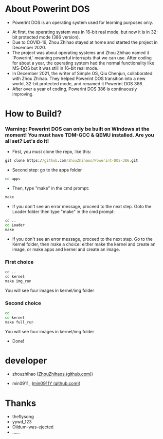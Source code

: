# About Powerint DOS
+ Powerint DOS is an operating system used for learning purposes only.
- At first, the operating system was in 16-bit real mode, but now it is in 32-bit protected mode (386 version).
- Due to COVID-19, Zhou Zhihao stayed at home and started the project in December 2020.
- The project was about operating systems and Zhou Zhihao named it 'Powerint,' meaning powerful interrupts that we can use. After coding for about a year, the operating system had the normal functionality like MS-DOS but it was still in 16-bit real mode.
- In December 2021, the writer of Simple OS, Qiu Chenjun, collaborated with Zhou Zhihao. They helped Powerint DOS transition into a new world, 32-bit protected mode, and renamed it Powerint DOS 386.
- After over a year of coding, Powerint DOS 386 is continuously improving.
# How to Build?
### Warning: Powerint DOS can only be built on Windows at the moment! You must have TDM-GCC & QEMU installed. Are you all set? Let's do it!
+ First, you must clone the repo, like this:
```cmd
git clone https://github.com/ZhouZhihaos/Powerint-DOS-386.git
```
+ Second step: go to the apps folder
```cmd
cd apps
```

+ Then, type "make" in the cmd prompt:

```cmd
make
```
+ If you don't see an error message, proceed to the next step. Goto the Loader folder then type "make" in the cmd prompt:

```cmd
cd ..
cd Loader
make
```

+ If you don't see an error message, proceed to the next step. Go to the Kernel folder, then make a choice: either make the kernel and create an image, or make apps and kernel and create an image.
### First choice
```cmd
cd ..
cd kernel
make img_run
```
You will see four images in kernel/img folder


### Second choice
```cmd
cd ..
cd kernel
make full_run
```
You will see four images in kernel/img folder

+ Done!

# developer

- zhouzhihao ([ZhouZhihaos (github.com)](https://github.com/ZhouZhihaos))

- min0911_ ([min0911Y (github.com)](https://github.com/min0911Y))

# Thanks

- theflysong
- yywd_123
- Oildum-was-ejected
- ......
